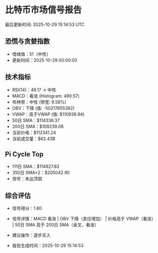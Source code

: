 # 比特币市场信号报告

最后更新时间: 2025-10-29 15:14:53 UTC

## 恐慌与贪婪指数
- 情绪值：51（中性）
- 更新时间：2025-10-29 00:00:00

## 技术指标
- RSI(14)：49.17 → 中性
- MACD：看涨 (Histogram: 490.57)
- 布林带：中性 (带宽: 9.58%)
- OBV：下降 (值: -50217655382)
- VWAP：高于VWAP (值: $110939.94)
- 50日 SMA：$114336.37
- 200日 SMA：$109239.08
- 当前价格：$112341.24
- 当前成交量：$62.43B

## Pi Cycle Top
- 111日 SMA：$114927.83
- 350日 SMA×2：$205042.90
- 信号：未达顶部

## 综合评估
- 信号得分：1.80
- 信号详情：MACD 看涨 | OBV 下降（卖压增加） | 价格高于 VWAP（看涨） | 50日 SMA 高于 200日 SMA（金叉，看涨）
- 建议操作：逐步买入

- 报告生成时间：2025-10-29 15:14:53